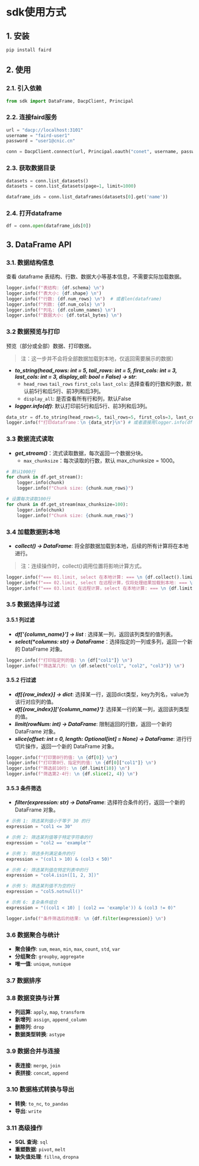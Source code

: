 # sdk使用方式

## 1. 安装

```bash
pip install faird
```

## 2. 使用
### 2.1. 引入依赖
```python
from sdk import DataFrame, DacpClient, Principal
```
### 2.2. 连接faird服务
```python
url = "dacp://localhost:3101"
username = "faird-user1"
password = "user1@cnic.cn"

conn = DacpClient.connect(url, Principal.oauth("conet", username, password))
```

### 2.3. 获取数据目录
```python
datasets = conn.list_datasets()
datasets = conn.list_datasets(page=1, limit=1000)

dataframe_ids = conn.list_dataframes(datasets[0].get('name'))
```

### 2.4. 打开dataframe
```python
df = conn.open(dataframe_ids[0])
```

## 3. DataFrame API
### 3.1. 数据结构信息
查看 dataframe 表结构、行数、数据大小等基本信息，不需要实际加载数据。
```python
logger.info(f"表结构: {df.schema} \n")
logger.info(f"表大小: {df.shape} \n")
logger.info(f"行数: {df.num_rows} \n")  # 或者len(dataframe)
logger.info(f"列数: {df.num_cols} \n")
logger.info(f"列名: {df.column_names} \n")
logger.info(f"数据大小: {df.total_bytes} \n")
```

### 3.2 数据预览与打印
预览（部分或全部）数据、打印数据。 
> 注：这一步并不会将全部数据加载到本地，仅返回需要展示的数据）
- __*to_string(head_rows: int = 5, tail_rows: int = 5, first_cols: int = 3, last_cols: int = 3, display_all: bool = False) -> str*__: 
  - `head_rows` `tail_rows` `first_cols` `last_cols`: 选择查看的行数和列数，默认前5行和后5行、前3列和后3列。
  - `display_all`: 是否查看所有行和列，默认False
- __*logger.info(df)*__: 默认打印前5行和后5行、前3列和后3列。

```python
data_str = df.to_string(head_rows=5, tail_rows=5, first_cols=3, last_cols=3, display_all=False)
logger.info(f"打印dataframe：\n {data_str}\n") # 或者直接用logger.info(df)
```

### 3.3 数据流式读取
- __*get_stream()*__：流式读取数据，每次返回一个数据分块。
  - `max_chunksize`：每次读取的行数，默认 max_chunksize = 1000。
```python
# 默认1000行
for chunk in df.get_stream(): 
    logger.info(chunk)
    logger.info(f"Chunk size: {chunk.num_rows}")

# 设置每次读取100行
for chunk in df.get_stream(max_chunksize=100):
    logger.info(chunk)
    logger.info(f"Chunk size: {chunk.num_rows}")
```

### 3.4 加载数据到本地
- __*collect() -> DataFrame*__: 将全部数据加载到本地，后续的所有计算将在本地进行。
> 注：连续操作时，collect()调用位置将影响计算方式。
```python
logger.info(f"=== 01.limit, select 在本地计算: === \n {df.collect().limit(3).select("col1")} \n")
logger.info(f"=== 02.limit, select 在远程计算，仅将处理结果加载到本地: === \n {df.limit(3).select("col1").collect()} \n")
logger.info(f"=== 03.limit 在远程计算，select 在本地计算: === \n {df.limit(3).collect().select("col1")} \n")
```

### 3.5 数据选择与过滤
#### 3.5.1 列过滤
- __*df['{column_name}'] -> list*__ : 选择某一列，返回该列类型的值列表。
- __*select(\*columns: str) -> DataFrame*__：选择指定的一列或多列，返回一个新的 DataFrame 对象。

```python
logger.info(f"打印指定列的值: \n {df["col1"]} \n")
logger.info(f"筛选某几列: \n {df.select("col1", "col2", "col3")} \n")
```

#### 3.5.2 行过滤
- __*df[{row_index}] -> dict*__: 选择某一行，返回dict类型，key为列名，value为该行对应列的值。
- __*df[{row_index}]['{column_name}']*__: 选择某一行的某一列，返回该列类型的值。
- __*limit(rowNum: int) -> DataFrame*__: 限制返回的行数，返回一个新的 DataFrame 对象。
- __*slice(offset: int = 0, length: Optional[int] = None) -> DataFrame*__: 进行行切片操作，返回一个新的 DataFrame 对象。

```python
logger.info(f"打印第0行的值: \n {df[0]} \n")
logger.info(f"打印第0行、指定列的值: \n {df[0]["col1"]} \n")
logger.info(f"筛选前10行: \n {df.limit(10)} \n")
logger.info(f"筛选第2-4行: \n {df.slice(2, 4)} \n")
```
#### 3.5.3 条件筛选
- __*filter(expression: str) -> DataFrame*__: 选择符合条件的行，返回一个新的 DataFrame 对象。

```python
# 示例 1: 筛选某列值小于等于 30 的行
expression = "col1 <= 30"

# 示例 2: 筛选某列值等于特定字符串的行
expression = "col2 == 'example'"

# 示例 3: 筛选多列满足条件的行
expression = "(col1 > 10) & (col3 < 50)"

# 示例 4: 筛选某列值在特定列表中的行
expression = "col4.isin([1, 2, 3])"

# 示例 5: 筛选某列值不为空的行
expression = "col5.notnull()"

# 示例 6: 复杂条件组合
expression = "((col1 < 10) | (col2 == 'example')) & (col3 != 0)"

logger.info(f"条件筛选后的结果: \n {df.filter(expression)} \n")
```

### 3.6 数据聚合与统计
- **聚合操作**: `sum`, `mean`, `min`, `max`, `count`, `std`, `var`
- **分组聚合**: `groupby`, `aggregate`
- **唯一值**: `unique`, `nunique`

### 3.7 数据排序

### 3.8 数据变换与计算
- **列运算**: `apply`, `map`, `transform`
- **新增列**: `assign`, `append_column`
- **删除列**: `drop`
- **数据类型转换**: `astype`

### 3.9 数据合并与连接
- **表连接**: `merge`, `join`
- **表拼接**: `concat`, `append`

### 3.10 数据格式转换与导出
- **转换**: `to_nc`, `to_pandas`
- **导出**: `write`

### 3.11 高级操作
- **SQL 查询**: `sql`
- **重塑数据**: `pivot`, `melt`
- **缺失值处理**: `fillna`, `dropna`
